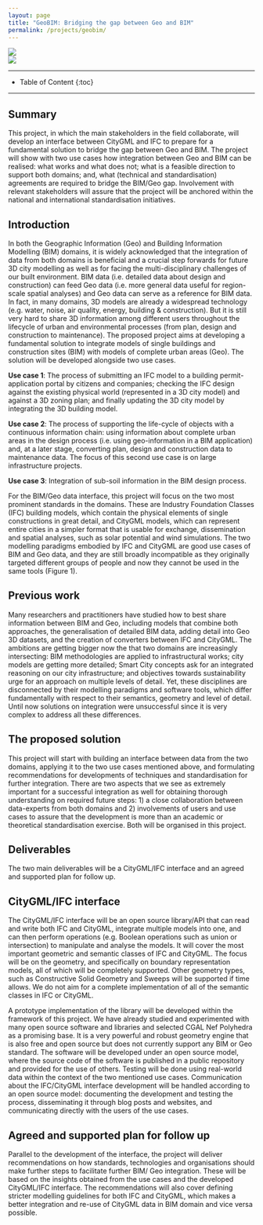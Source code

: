 ```yaml
---
layout: page
title: "GeoBIM: Bridging the gap between Geo and BIM"
permalink: /projects/geobim/
---
```


<div class="row">
  <div class="col-sm-6 col-xs-6"><img class="img-responsive" src="{{ "shadow.jpg" }}"></div>
  <div class="col-sm-6 col-xs-6"><img class="img-responsive" src="{{ "height.jpg" }}"></div>
</div>

- - -

* Table of Content
{:toc}

- - -

## Summary

This project, in which the main stakeholders in the field collaborate, will develop an interface between CityGML and IFC to prepare for a fundamental solution to bridge the gap between Geo and BIM. The project will show with two use cases how integration between Geo and BIM can be realised: what works and what does not; what is a feasible direction to support both domains; and, what (technical and standardisation) agreements are required to bridge the BIM/Geo gap. Involvement with relevant stakeholders will assure that the project will be anchored within the national and international standardisation initiatives.

## Introduction

In both the Geographic Information (Geo) and Building Information Modelling (BIM) domains, it is widely acknowledged that the integration of data from both domains is beneficial and a crucial step forwards for future 3D city modelling as well as for facing the multi-disciplinary challenges of our built environment. BIM data (i.e. detailed data about design and construction) can feed Geo data (i.e. more general data useful for region-scale spatial analyses) and Geo data can serve as a reference for BIM data. In fact, in many domains, 3D models are already a widespread technology (e.g. water, noise, air quality, energy, building & construction). But it is still very hard to share 3D information among different users throughout the lifecycle of urban and environmental processes (from plan, design and construction to maintenance). The proposed project aims at developing a fundamental solution to integrate models of single buildings and construction sites (BIM) with models of complete urban areas (Geo). The solution will be developed alongside two use cases.

**Use case 1**: The process of submitting an IFC model to a building permit-application portal by citizens and companies; checking the IFC design against the existing physical world (represented in a 3D city model) and against a 3D zoning plan; and finally updating the 3D city model by integrating the 3D building model.

**Use case 2**: The process of supporting the life-cycle of objects with a continuous information chain: using information about complete urban areas in the design process (i.e. using geo-information in a BIM application) and, at a later stage, converting plan, design and construction data to maintenance data. The focus of this second use case is on large infrastructure projects.

**Use case 3**: Integration of sub-soil information in the BIM design process.

For the BIM/Geo data interface, this project will focus on the two most prominent standards in the domains. These are Industry Foundation Classes (IFC) building models, which contain the physical elements of single constructions in great detail, and CityGML models, which can represent entire cities in a simpler format that is usable for exchange, dissemination and spatial analyses, such as solar potential and wind simulations. The two modelling paradigms embodied by IFC and CityGML are good use cases of BIM and Geo data, and they are still broadly incompatible as they originally targeted different groups of people and now they cannot be used in the same tools (Figure 1).

## Previous work

Many researchers and practitioners have studied how to best share information between BIM and Geo, including models that combine both approaches, the generalisation of detailed BIM data, adding detail into Geo 3D datasets, and the creation of converters between IFC and CityGML. The ambitions are getting bigger now the that two domains are increasingly intersecting: BIM methodologies are applied to infrastructural works; city models are getting more detailed; Smart City concepts ask for an integrated reasoning on our city infrastructure; and objectives towards sustainability urge for an approach on multiple levels of detail. Yet, these disciplines are disconnected by their modelling paradigms and software tools, which differ fundamentally with respect to their semantics, geometry and level of detail. Until now solutions on integration were unsuccessful since it is very complex to address all these differences.

## The proposed solution

This project will start with building an interface between data from the two domains, applying it to the two use cases mentioned above, and formulating recommendations for developments of techniques and standardisation for further integration. There are two aspects that we see as extremely important for a successful integration as well for obtaining thorough understanding on required future steps: 1) a close collaboration between data-experts from both domains and 2) involvements of users and use cases to assure that the development is more than an academic or theoretical standardisation exercise. Both will be organised in this project.

## Deliverables

The two main deliverables will be a CityGML/IFC interface and an agreed and supported plan for follow up.

## CityGML/IFC interface

The CityGML/IFC interface will be an open source library/API that can read and write both IFC and CityGML, integrate multiple models into one, and can then perform operations (e.g. Boolean operations such as union or intersection) to manipulate and analyse the models. It will 
cover the most important geometric and semantic classes of IFC and CityGML. The focus will be on the geometry, and specifically on boundary representation models, all of which will be completely supported. Other geometry types, such as Constructive Solid Geometry and Sweeps will be supported if time allows. We do not aim for a complete implementation of all of the semantic classes in IFC or CityGML.

A prototype implementation of the library will be developed within the framework of this project. We have already studied and experimented with many open source software and libraries and selected CGAL Nef Polyhedra as a promising base. It is a very powerful and robust geometry engine that is also free and open source but does not currently support any BIM or Geo standard. The software will be developed under an open source model, where the source code of the software is published in a public repository and provided for the use of others. Testing will be done using real-world data within the context of the two mentioned use cases. Communication about the IFC/CityGML interface development will be handled according to an open source model: documenting the development and testing the process, disseminating it through blog posts and websites, and communicating directly with the users of the use cases.

## Agreed and supported plan for follow up

Parallel to the development of the interface, the project will deliver recommendations on how standards, technologies and organisations should make further steps to facilitate further BIM/ Geo integration. These will be based on the insights obtained from the use cases and the developed CityGML/IFC interface. The recommendations will also cover defining stricter modelling guidelines for both IFC and CityGML, which makes a better integration and re-use of CityGML data in BIM domain and vice versa possible.


